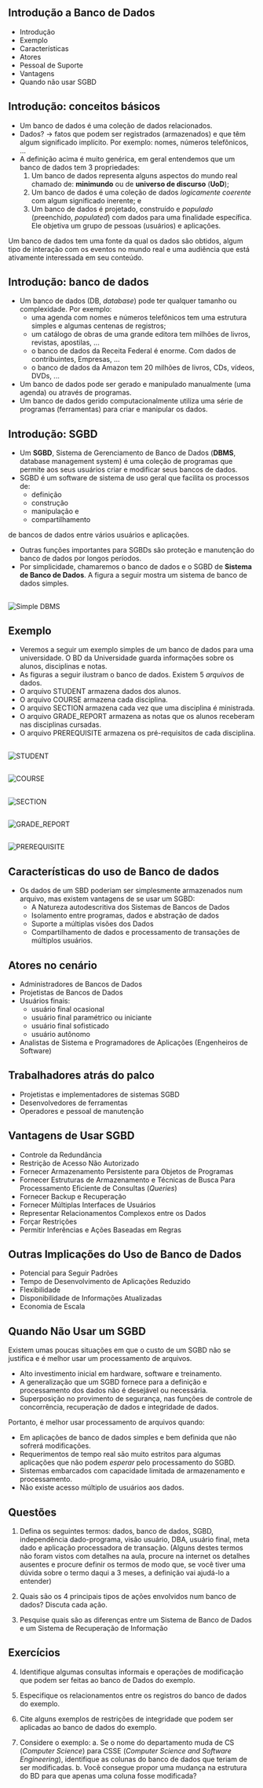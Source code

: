 ## Introdução a Banco de Dados

- Introdução
- Exemplo
- Características
- Atores
- Pessoal de Suporte
- Vantagens
- Quando não usar SGBD

## Introdução: conceitos básicos

- Um banco de dados é uma coleção de dados relacionados.
- Dados? $\rightarrow$ fatos que podem ser registrados (armazenados) e que têm
  algum significado implícito. Por exemplo: nomes, números telefônicos, ...
- A definição acima é muito genérica, em geral entendemos que um banco de dados
  tem 3 propriedades:
  1. Um banco de dados representa alguns aspectos do mundo real chamado de: **minimundo** ou de **universo de discurso** \(**UoD**\);
  2. Um banco de dados é uma coleção de dados *logicamente coerente* com algum significado inerente; e
  3. Um banco de dados é projetado, construído e *populado* \(preenchido, *populated*\) com dados para uma finalidade específica. Ele objetiva um grupo de pessoas \(usuários\) e aplicações.

Um banco de dados tem uma fonte da qual os dados são obtidos, algum tipo de interação com os eventos no mundo real e uma audiência que está ativamente interessada em seu conteúdo.

## Introdução: banco de dados

- Um banco de dados \(DB, *database*\) pode ter qualquer tamanho ou complexidade. Por exemplo:
  + uma agenda com nomes e números telefônicos tem uma estrutura simples e algumas centenas de registros;
  + um catálogo de obras de uma grande editora tem milhôes de livros, revistas, apostilas, ...
  + o banco de dados da Receita Federal é enorme. Com dados de contribuintes, Empresas, ...
  + o banco de dados da Amazon tem 20 milhões de livros, CDs, vídeos, DVDs, ...
- Um banco de dados pode ser gerado e manipulado manualmente (uma agenda) ou através de programas.
- Um banco de dados gerido computacionalmente utiliza uma série de programas \(ferramentas\) para criar e manipular os dados.

## Introdução: SGBD

- Um **SGBD**, Sistema de Gerenciamento de Banco de Dados \(**DBMS**, database management system\) é uma coleção de programas que permite aos seus usuários criar e modificar seus bancos de dados.
- SGBD é um software de sistema de uso geral que facilita os processos de:
  - definição
  - construção
  - manipulação e
  - compartilhamento

de bancos de dados entre vários usuários e aplicações.

- Outras funções importantes para SGBDs são proteção e manutenção do banco de dados por longos períodos.
- Por simplicidade, chamaremos o banco de dados e o SGBD de **Sistema de Banco de Dados**. A figura a seguir mostra um sistema de banco de dados simples.
<!--
- Mantive a figura em inglês para ir acostumando com os termos em inglês que encontraremos frequentemente nas documentações dos programas. Devo chamar a atenção de vocês para o termo "**query**" que pode ser traduzido como "consulta", mas que na área de banco de dados significa tanto leitura de dados, quanto manipulação dos dados. Poderia ser entendido como um *pedido* ao SGBD.
-->

##

![Simple DBMS](simpleDBMS.png)

## Exemplo

- Veremos a seguir um exemplo simples de um banco de dados para uma universidade. O BD da Universidade guarda informações sobre os alunos, disciplinas e notas.
- As figuras a seguir ilustram o banco de dados. Existem 5 *arquivos* de dados.
- O arquivo STUDENT armazena dados dos alunos.
- O arquivo COURSE armazena cada disciplina.
- O arquivo SECTION armazena cada vez que uma disciplina é ministrada.
- O arquivo GRADE_REPORT armazena as notas que os alunos receberam nas disciplinas cursadas.
- O arquivo PREREQUISITE armazena os pré-requisitos de cada disciplina.

##

![STUDENT](student.png)

##

![COURSE](course.png)

##

![SECTION](section.png)

##

![GRADE_REPORT](grade_report.png)

##

![PREREQUISITE](prerequisite.png)

## Características do uso de Banco de dados

- Os dados de um SBD poderiam ser simplesmente armazenados num arquivo, mas existem vantagens de se usar um SGBD:
  - A Natureza autodescritiva dos Sistemas de Bancos de Dados
  - Isolamento entre programas, dados e abstração de dados
  - Suporte a múltiplas visões  dos Dados
  - Compartilhamento de dados e processamento de transações de múltiplos usuários.

## Atores no cenário

- Administradores de Bancos de Dados
- Projetistas de Bancos de Dados
- Usuários finais:
  - usuário final ocasional
  - usuário final paramétrico ou iniciante
  - usuário final sofisticado
  - usuário autônomo
- Analistas de Sistema e Programadores de Aplicações (Engenheiros de Software)

## Trabalhadores atrás do palco

- Projetistas e implementadores de sistemas SGBD
- Desenvolvedores de ferramentas
- Operadores e pessoal de manutenção

## Vantagens de Usar SGBD

- Controle da Redundância
- Restrição de Acesso Não Autorizado
- Fornecer Armazenamento Persistente para Objetos de Programas
- Fornecer Estruturas de Armazenamento e Técnicas de Busca Para Processamento Eficiente de Consultas \(*Queries*\)
- Fornecer Backup e Recuperação
- Fornecer Múltiplas Interfaces de Usuários
- Representar Relacionamentos Complexos entre os Dados
- Forçar Restrições
- Permitir Inferências e Ações Baseadas em Regras

## Outras Implicações do Uso de Banco de Dados

- Potencial para Seguir Padrões
- Tempo de Desenvolvimento de Aplicações Reduzido
- Flexibilidade
- Disponibilidade de Informações Atualizadas
- Economia de Escala

## Quando Não Usar um SGBD

Existem umas poucas situações em que o custo de um SGBD não se justifica e é melhor usar um processamento de arquivos.

- Alto investimento inicial em hardware, software e treinamento.
- A generalização que um SGBD fornece para a definição e processamento dos dados não é desejável ou necessária.
- Superposição no provimento de segurança, nas funções de controle de concorrência, recuperação de dados e integridade de dados.

Portanto, é melhor usar processamento de arquivos quando:

- Em aplicações de banco de dados simples e bem definida que não sofrerá modificações.
- Requerimentos de tempo real são muito estritos para algumas aplicações que não podem *esperar* pelo processamento do SGBD.
- Sistemas embarcados com capacidade limitada de armazenamento e processamento.
- Não existe acesso múltiplo de usuários aos dados.

## Questões

1. Defina os seguintes termos: dados, banco de dados, SGBD, independência dado-programa, visão usuário, DBA, usuário final, meta dado e aplicação processadora de transação. (Alguns destes termos não foram vistos com detalhes na aula, procure na internet os detalhes ausentes e procure definir os termos de modo que, se você tiver uma dúvida sobre o termo daqui a 3 meses, a definição vai ajudá-lo a entender)

2. Quais são os 4 principais tipos de ações envolvidos num banco de dados? Discuta cada ação.

3. Pesquise quais são as diferenças entre um Sistema de Banco de Dados e um Sistema de Recuperação de Informação

## Exercícios

4. Identifique algumas consultas informais e operações de modificação que podem ser feitas ao banco de Dados do exemplo.

5. Especifique os relacionamentos entre os registros do banco de dados do exemplo.

6. Cite alguns exemplos de restrições de integridade que podem ser aplicadas ao banco de dados do exemplo.

7. Considere o exemplo:
  a. Se o nome do departamento muda de CS \(*Computer Science*\) para CSSE \(*Computer Science and Software Engineering*\), identifique as colunas do banco de dados que teriam de ser modificadas.
  b. Você consegue propor uma mudança na estrutura do BD para que apenas uma coluna fosse modificada?
